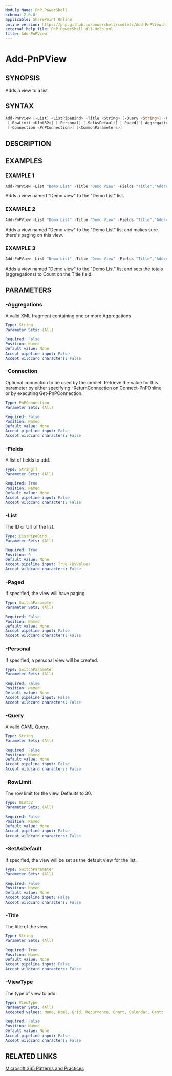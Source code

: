 ```yaml
---
Module Name: PnP.PowerShell
schema: 2.0.0
applicable: SharePoint Online
online version: https://pnp.github.io/powershell/cmdlets/Add-PnPView.html
external help file: PnP.PowerShell.dll-Help.xml
title: Add-PnPView
---
```

  
# Add-PnPView

## SYNOPSIS
Adds a view to a list

## SYNTAX

```powershell
Add-PnPView [-List] <ListPipeBind> -Title <String> [-Query <String>] -Fields <String[]> [-ViewType <ViewType>]
 [-RowLimit <UInt32>] [-Personal] [-SetAsDefault] [-Paged] [-Aggregations <String>] 
 [-Connection <PnPConnection>] [<CommonParameters>]
```

## DESCRIPTION

## EXAMPLES

### EXAMPLE 1
```powershell
Add-PnPView -List "Demo List" -Title "Demo View" -Fields "Title","Address"
```

Adds a view named "Demo view" to the "Demo List" list.

### EXAMPLE 2
```powershell
Add-PnPView -List "Demo List" -Title "Demo View" -Fields "Title","Address" -Paged
```

Adds a view named "Demo view" to the "Demo List" list and makes sure there's paging on this view.

### EXAMPLE 3
```powershell
Add-PnPView -List "Demo List" -Title "Demo View" -Fields "Title","Address" -Aggregations "<FieldRef Name='Title' Type='COUNT'/>"
```

Adds a view named "Demo view" to the "Demo List" list and sets the totals (aggregations) to Count on the Title field.

## PARAMETERS

### -Aggregations
A valid XML fragment containing one or more Aggregations

```yaml
Type: String
Parameter Sets: (All)

Required: False
Position: Named
Default value: None
Accept pipeline input: False
Accept wildcard characters: False
```

### -Connection
Optional connection to be used by the cmdlet. Retrieve the value for this parameter by either specifying -ReturnConnection on Connect-PnPOnline or by executing Get-PnPConnection.

```yaml
Type: PnPConnection
Parameter Sets: (All)

Required: False
Position: Named
Default value: None
Accept pipeline input: False
Accept wildcard characters: False
```

### -Fields
A list of fields to add.

```yaml
Type: String[]
Parameter Sets: (All)

Required: True
Position: Named
Default value: None
Accept pipeline input: False
Accept wildcard characters: False
```

### -List
The ID or Url of the list.

```yaml
Type: ListPipeBind
Parameter Sets: (All)

Required: True
Position: 0
Default value: None
Accept pipeline input: True (ByValue)
Accept wildcard characters: False
```

### -Paged
If specified, the view will have paging.

```yaml
Type: SwitchParameter
Parameter Sets: (All)

Required: False
Position: Named
Default value: None
Accept pipeline input: False
Accept wildcard characters: False
```

### -Personal
If specified, a personal view will be created.

```yaml
Type: SwitchParameter
Parameter Sets: (All)

Required: False
Position: Named
Default value: None
Accept pipeline input: False
Accept wildcard characters: False
```

### -Query
A valid CAML Query.

```yaml
Type: String
Parameter Sets: (All)

Required: False
Position: Named
Default value: None
Accept pipeline input: False
Accept wildcard characters: False
```

### -RowLimit
The row limit for the view. Defaults to 30.

```yaml
Type: UInt32
Parameter Sets: (All)

Required: False
Position: Named
Default value: None
Accept pipeline input: False
Accept wildcard characters: False
```

### -SetAsDefault
If specified, the view will be set as the default view for the list.

```yaml
Type: SwitchParameter
Parameter Sets: (All)

Required: False
Position: Named
Default value: None
Accept pipeline input: False
Accept wildcard characters: False
```

### -Title
The title of the view.

```yaml
Type: String
Parameter Sets: (All)

Required: True
Position: Named
Default value: None
Accept pipeline input: False
Accept wildcard characters: False
```

### -ViewType
The type of view to add.

```yaml
Type: ViewType
Parameter Sets: (All)
Accepted values: None, Html, Grid, Recurrence, Chart, Calendar, Gantt

Required: False
Position: Named
Default value: None
Accept pipeline input: False
Accept wildcard characters: False
```



## RELATED LINKS

[Microsoft 365 Patterns and Practices](https://aka.ms/m365pnp)


